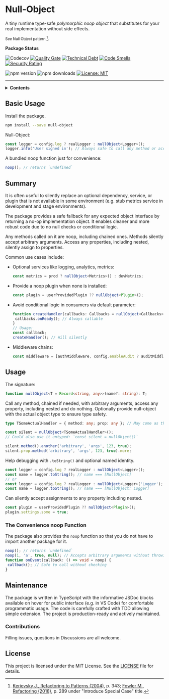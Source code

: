 # Null-Object

A tiny runtime type-safe _polymorphic noop object_ that substitutes for your real implementation without side effects.

<small>See Null Object pattern [^1].</small>

[^1]: [Kerievsky J., Refactoring to Patterns (2004)](https://www.amazon.com/Refactoring-Patterns-Joshua-Kerievsky/dp/0321213351), p. 343; [Fowler M., Refactoring (2018)](https://www.amazon.com/Refactoring-Improving-Existing-Addison-Wesley-Signature/dp/0134757599), p. 289 under "Introduce Special Case" title.

**Package Status**

![Codecov](https://img.shields.io/codecov/c/github/WhereJuly/68-null-object?color=%2308A108)
[![Quality Gate](https://sonarcloud.io/api/project_badges/measure?project=WhereJuly_68-null-object&metric=alert_status)](https://sonarcloud.io/summary/new_code?id=WhereJuly_68-null-object)
[![Technical Debt](https://sonarcloud.io/api/project_badges/measure?project=WhereJuly_68-null-object&metric=sqale_index)](https://sonarcloud.io/summary/new_code?id=WhereJuly_68-null-object)
[![Code Smells](https://sonarcloud.io/api/project_badges/measure?project=WhereJuly_68-null-object&metric=code_smells)](https://sonarcloud.io/summary/new_code?id=WhereJuly_68-null-object)
[![Security Rating](https://sonarcloud.io/api/project_badges/measure?project=WhereJuly_68-null-object&metric=security_rating)](https://sonarcloud.io/summary/new_code?id=WhereJuly_68-null-object)

![npm version](https://img.shields.io/npm/v/env-schema-cli?color=green)
![npm downloads](https://img.shields.io/npm/dm/env-schema-cli.svg?color=green)
[![License: MIT](https://img.shields.io/badge/License-MIT-yellow.svg?color=green)](https://opensource.org/licenses/MIT)

---

<details>
<summary><b><a>Contents</a></b></summary>

- [Basic Usage](#basic-usage)
- [Summary](#summary)
- [Usage](#usage)
  - [The Convenience noop Function](#the-convenience-noop-function)
- [Maintenance](#maintenance)
  - [Contributions](#contributions)
- [License](#license)

</details>

## Basic Usage

Install the package.

```bash
npm install --save null-object
```

Null-Object:

```typescript
const logger = config.log ? realLogger : nullObject<Logger>();
logger.info('User signed in'); // Always safe to call any method or access property on a null-object
```

A bundled noop function just for convenience:

```typescript
noop(); // returns `undefined`
```

## Summary

It is often useful to silently replace an optional dependency, service, or plugin that is not available in some environment (e.g. stub metrics service in development and stage environments).

The package provides a safe fallback for any expected object interface by returning a no-op implementation object. It enables cleaner and more robust code due to no null checks or conditional logic.

Any methods called on it are noop, including chained ones. Methods silently accept arbitrary arguments. Access any properties, including nested, silently assign to properties.

Common use cases include:

- Optional services like logging, analytics, metrics:

  ```typescript
  const metrics = prod ? nullObject<Metrics>() : devMetrics;
  ```

- Provide a noop plugin when none is installed:
  ```typescript
  const plugin = userProvidedPlugin ?? nullObject<Plugin>();
  ```
- Avoid conditional logic in consumers via default parameter:
  ```typescript
  function createHandler(callbacks: Callbacks = nullObject<Callbacks>()) {
   callbacks.onReady(); // Always callable
  }
  // Usage:
  const callback;
  createHandler(); // Will silently
  ```
- Middleware chains:

  ```typescript
  const middleware = [authMiddleware, config.enableAudit ? auditMiddleware : nullObject<Middleware>()];
  ```

## Usage

The signature:

```typescript
function nullObject<T = Record<string, any>>(name?: string): T;
```

Call any method, chained if needed, with arbitrary arguments, access any property, including nested and do nothing. Optionally provide null-object with the actual object type to ensure type safety.

```typescript
type TSomeActualHandler = { method: any; prop: any }; // May come as third-party type

const silent = nullObject<TSomeActualHandler>();
// Could also use it untyped: `const silent = nullObject()`

silent.method().another('arbitrary', 'args', 123, true);
silent.prop.method('arbitrary', 'args', 123, true).more;
```

Help debugging with `.toString()` and optional named identity.

```typescript
const logger = config.log ? realLogger : nullObject<Logger>();
const name = logger.toString(); // name === [NullObject]
// or
const logger = config.log ? realLogger : nullObject<Logger>('Logger');
const name = logger.toString(); // name === [NullObject: Logger]
```

Can silently accept assignments to any property including nested.

```typescript
const plugin = userProvidedPlugin ?? nullObject<Plugin>();
plugin.settings.some = true;
```

### The Convenience noop Function

The package also provides the `noop` function so that you do not have to import another package for it.

```typescript
noop(); // returns `undefined`
noop(1, 'a', true, null); // Accepts arbitrary arguments without throwing
function onEvent(callback: () => void = noop) {
 callback(); // Safe to call without checking
}
```

## Maintenance

The package is written in TypeScript with the informative JSDoc blocks available on hover for public interface (e.g. in VS Code) for comfortable programmatic usage. The code is carefully crafted with TDD allowing simple extension. The project is production-ready and actively maintained.

### Contributions

Filling issues, questions in Discussions are all welcome.

## License

This project is licensed under the MIT License. See the [LICENSE](./LICENSE) file for details.
